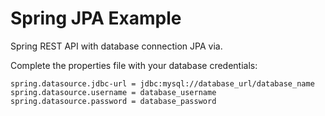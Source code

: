 # Spring JPA Example

Spring REST API with database connection JPA via.

Complete the properties file with your database credentials:

````
spring.datasource.jdbc-url = jdbc:mysql://database_url/database_name
spring.datasource.username = database_username
spring.datasource.password = database_password
````
